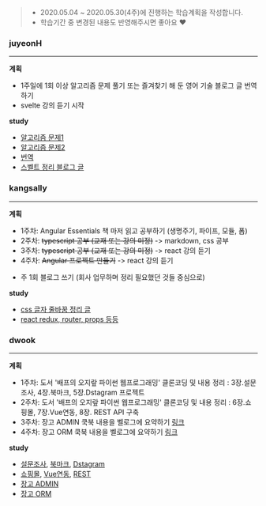 > * 2020.05.04 ~ 2020.05.30(4주)에 진행하는 학습계획을 작성합니다.
> * 학습기간 중 변경된 내용도 반영해주시면 좋아요 :heart:


### juyeonH
---

**계획**

* 1주일에 1회 이상 알고리즘 문제 풀기 또는 즐겨찾기 해 둔 영어 기술 블로그 글 번역하기
* svelte 강의 듣기 시작

**study** 

* [알고리즘 문제1](https://im-developer.tistory.com/202?category=831367)
* [알고리즘 문제2](https://im-developer.tistory.com/199?category=831367)
* [번역](https://im-developer.tistory.com/198?category=846746)
* [스벨트 정리 블로그 글](https://im-developer.tistory.com/203?category=846746)


### kangsally
---

**계획**

* 1주차: Angular Essentials 책 마저 읽고 공부하기 (생명주기, 파이프, 모듈, 폼)
* 2주차: ~~typescript 공부 (교재 또는 강의 미정)~~ -> markdown, css 공부
* 3주차: ~~typescript 공부 (교재 또는 강의 미정)~~ -> react 강의 듣기
* 4주차: ~~Angular 프로젝트 만들기~~ -> react 강의 듣기
+ 주 1회 블로그 쓰기 (회사 업무하며 정리 필요했던 것들 중심으로)

**study** 

* [css 글자 줄바꿈 정리 글](https://app.gitbook.com/@kangsuroro2907/s/space/~/drafts/-M9lJp26FuSr_Zs1oNd0/css/word-break)
* [react redux, router, props 등등](https://app.gitbook.com/@kangsuroro2907/s/space/~/drafts/-M9lJp26FuSr_Zs1oNd0/react)


### dwook
---

**계획**

* 1주차: 도서 '배프의 오지랖 파이썬 웹프로그래밍' 클론코딩 및 내용 정리 : 3장.설문조사, 4장.북마크, 5장.Dstagram 프로젝트 
* 2주차: 도서 '배프의 오지랖 파이썬 웹프로그래밍' 클론코딩 및 내용 정리 : 6장.쇼핑몰, 7장.Vue연동, 8장. REST API 구축
* 3주차: 장고 ADMIN 쿡북 내용을 벨로그에 요약하기 [링크](https://books.agiliq.com/projects/django-admin-cookbook/en/latest/)
* 4주차: 장고 ORM 쿡북 내용을 벨로그에 요약하기 [링크](https://django-orm-cookbook.readthedocs.io/en/latest/)

**study** 

* [설문조사](https://github.com/dwook/study-polls), [북마크](https://github.com/dwook/study-bookmark), [Dstagram](https://github.com/dwook/study-dstagram)
* [쇼핑몰](https://github.com/dwook/study-shop), [Vue연동](https://github.com/dwook/study-django-vue), [REST](https://github.com/dwook/study-restframework)
* [장고 ADMIN](https://app.gitbook.com/@dwook/s/project/django/orm-cookbook)
* [장고 ORM](https://app.gitbook.com/@dwook/s/project/django/admin-cookbook)




